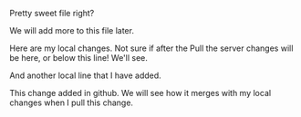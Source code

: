 Pretty sweet file right?  

We will add more to this file later.

Here are my local changes.  Not sure if after the Pull the server changes will be here, or below this line!  We'll see.

And another local line that I have added.

This change added in github. We will see how it merges with my local changes when I pull this change.
